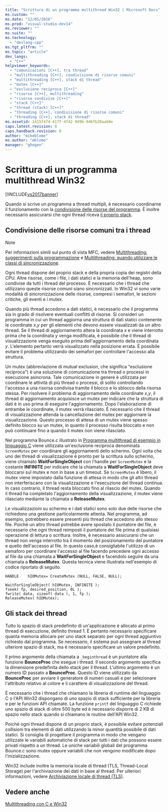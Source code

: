 ```yaml
---
title: "Scrittura di un programma multithread Win32 | Microsoft Docs"
ms.custom: ""
ms.date: "12/05/2016"
ms.prod: "visual-studio-dev14"
ms.reviewer: ""
ms.suite: ""
ms.technology: 
  - "devlang-cpp"
ms.tgt_pltfrm: ""
ms.topic: "article"
dev_langs: 
  - "C++"
helpviewer_keywords: 
  - "comunicazioni [C++], tra thread"
  - "multithreading [C++], condivisione di risorse comuni"
  - "multithreading [C++], stack di thread"
  - "mutex [C++]"
  - "esclusione reciproca [C++]"
  - "risorse [C++], multithreading"
  - "risorse condivise [C++]"
  - "stack [C++]"
  - "thread (stack) [C++]"
  - "threading [C++], condivisione di risorse comuni"
  - "threading [C++], stack di thread"
ms.assetid: 1415f47d-417f-4f42-949b-946fb28aab0e
caps.latest.revision: 8
caps.handback.revision: 8
author: "mikeblome"
ms.author: "mblome"
manager: "ghogen"
---
```

# Scrittura di un programma multithread Win32
[!INCLUDE[vs2017banner](../assembler/inline/includes/vs2017banner.md)]

Quando si scrive un programma a thread multipli, è necessario coordinarne il funzionamento con la [condivisione delle risorse del programma](#_core_sharing_common_resources_between_threads).  È inoltre necessario assicurarsi che ogni thread riceva [il proprio stack](#_core_thread_stacks).  
  
##  <a name="_core_sharing_common_resources_between_threads"></a> Condivisione delle risorse comuni tra i thread  
  
> [!NOTE]
>  Per informazioni simili sul punto di vista MFC, vedere [Multithreading: suggerimenti sulla programmazione](../parallel/multithreading-programming-tips.md) e [Multithreading: quando utilizzare le classi di sincronizzazione](../parallel/multithreading-when-to-use-the-synchronization-classes.md).  
  
 Ogni thread dispone del proprio stack e della propria copia dei registri della CPU.  Altre risorse, come i file, i dati statici e la memoria dell'heap, sono condivise da tutti i thread del processo.  È necessario che i thread che utilizzano queste risorse comuni siano sincronizzati.  In Win32 vi sono varie modalità di sincronizzazione delle risorse, compresi i semafori, le sezioni critiche, gli eventi e i mutex.  
  
 Quando più thread accedono a dati statici, è necessario che il programma sia in grado di risolvere eventuali conflitti di risorse.  Si consideri un programma in cui un thread aggiorna una struttura di dati statici contenente le coordinate *x*,*y* per gli elementi che devono essere visualizzati da un altro thread.  Se il thread di aggiornamento altera la coordinata *x* e viene interrotto prima che la coordinata *y* venga modificata, è possibile che il thread di visualizzazione venga eseguito prima dell'aggiornamento della coordinata *y*.  L'elemento pertanto verrà visualizzato nella posizione errata.  È possibile evitare il problema utilizzando dei semafori per controllare l'accesso alla struttura.  
  
 Un mutex \(abbreviazione di mutual exclusion, che significa "esclusione reciproca"\) è una soluzione di comunicazione tra thread o processi in esecuzione asincrona.  Tale comunicazione in genere è utilizzata per coordinare le attività di più thread o processi, di solito controllando l'accesso a una risorsa condivisa tramite il blocco e lo sblocco della risorsa stessa.  Per risolvere il problema di aggiornamento delle coordinate *x*,*y*, il thread di aggiornamento acquisisce un mutex per indicare che la struttura di dati è in uso prima di eseguire l'aggiornamento.  Dopo l'elaborazione di entrambe le coordinate, il mutex verrà rilasciato.  È necessario che il thread di visualizzazione attenda la cancellazione del mutex per aggiornare la visualizzazione.  Questo processo di attesa di un mutex viene spesso definito blocco su un mutex, in quanto il processo risulta bloccato e non può continuare fino a quando il mutex non viene rilasciato.  
  
 Nel programma Bounce.c illustrato in [Programma multithread di esempio in linguaggio C](../parallel/sample-multithread-c-program.md) viene utilizzata un'esclusione reciproca denominata `ScreenMutex` per coordinare gli aggiornamenti dello schermo.  Ogni volta che uno dei thread di visualizzazione è pronto per la scrittura sullo schermo, viene chiamato **WaitForSingleObject** con l'handle per `ScreenMutex` e la costante **INFINITE** per indicare che la chiamata a **WaitForSingleObject** deve bloccarsi sul mutex e non in base a un timeout.  Se `ScreenMutex` è libero, il mutex viene impostato dalla funzione di attesa in modo che gli altri thread non interferiscano con la visualizzazione e l'esecuzione del thread continua.  In caso contrario, il thread resta bloccato fino al rilascio del mutex.  Quando il thread ha completato l'aggiornamento della visualizzazione, il mutex viene rilasciato mediante la chiamata a **ReleaseMutex**.  
  
 Le visualizzazioni su schermo e i dati statici sono solo due delle risorse che richiedono una gestione particolarmente attenta.  Nel programma, ad esempio, potrebbero essere presenti più thread che accedono allo stesso file.  Poiché un altro thread potrebbe avere spostato il puntatore del file, è necessario che ogni thread reimposti il puntatore del file prima di qualsiasi operazione di lettura o scrittura.  Inoltre, è necessario assicurarsi che un thread non venga interrotto tra il momento del posizionamento del puntatore e quello dell'accesso al file.  In questo caso,è consigliabile l'utilizzo di un semaforo per coordinare l'accesso al file facendo precedere ogni accesso al file da una chiamata a **WaitForSingleObject** e facendolo seguire da una chiamata a **ReleaseMutex**.  Questa tecnica viene illustrata nell'esempio di codice riportato di seguito.  
  
```  
HANDLE    hIOMutex= CreateMutex (NULL, FALSE, NULL);  
  
WaitForSingleObject( hIOMutex, INFINITE );  
fseek( fp, desired_position, 0L );  
fwrite( data, sizeof( data ), 1, fp );  
ReleaseMutex( hIOMutex);  
```  
  
##  <a name="_core_thread_stacks"></a> Gli stack dei thread  
 Tutto lo spazio di stack predefinito di un'applicazione è allocato al primo thread di esecuzione, definito thread 1.  È pertanto necessario specificare quanta memoria allocare per uno stack separato per ogni thread aggiuntivo richiesto dal programma.  Se necessario, il sistema può assegnare al thread ulteriore spazio di stack, ma è necessario specificare un valore predefinito.  
  
 Il primo argomento della chiamata a `_beginthread` è un puntatore alla funzione **BounceProc** che esegue i thread.  Il secondo argomento specifica la dimensione predefinita dello stack per il thread.  L'ultimo argomento è un numero ID passato a **BounceProc**.  Questo ID viene utilizzato da **BounceProc** per avviare il generatore di numeri casuali e per selezionare l'attributo relativo al colore e il carattere di visualizzazione del thread.  
  
 È necessario che i thread che chiamano la libreria di runtime del linguaggio C o l'API Win32 dispongano di uno spazio di stack sufficiente per la libreria e per le funzioni API chiamate.  La funzione `printf` del linguaggio C richiede uno spazio di stack di oltre 500 byte ed è necessario disporre di 2 KB di spazio nello stack quando si chiamano le routine dell'API Win32.  
  
 Poiché ogni thread dispone di un proprio stack, è possibile evitare potenziali collisioni tra elementi di dati utilizzando la minor quantità possibile di dati statici.  Si consiglia di progettare il programma in modo che vengano utilizzate le variabili automatiche di stack per tutti i dati che possono essere privati rispetto a un thread.  Le uniche variabili globali del programma Bounce.c sono mutex oppure variabili che non vengono modificate dopo l'inizializzazione.  
  
 Win32 include inoltre la memoria locale di thread \(TLS, Thread\-Local Storage\) per l'archiviazione dei dati in base al thread.  Per ulteriori informazioni, vedere [Archiviazione locale di thread \(TLS\)](../parallel/thread-local-storage-tls.md).  
  
## Vedere anche  
 [Multithreading con C e Win32](../parallel/multithreading-with-c-and-win32.md)